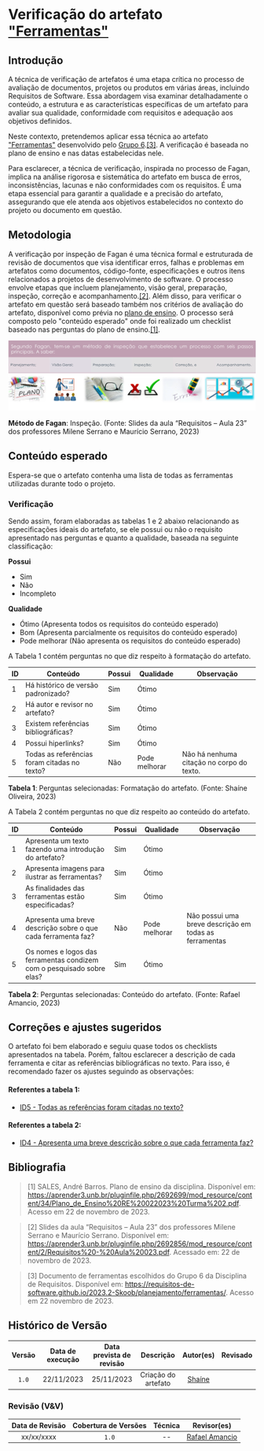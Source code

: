 # Verificação do artefato ["Ferramentas"](https://requisitos-de-software.github.io/2023.2-Skoob/planejamento/ferramentas/)

## Introdução

A técnica de verificação de artefatos é uma etapa crítica no processo de avaliação de documentos, projetos ou produtos em várias áreas, incluindo Requisitos de Software. Essa abordagem visa examinar detalhadamente o conteúdo, a estrutura e as características específicas de um artefato para avaliar sua qualidade, conformidade com requisitos e adequação aos objetivos definidos.

Neste contexto, pretendemos aplicar essa técnica ao artefato ["Ferramentas"](https://requisitos-de-software.github.io/2023.2-Skoob/planejamento/ferramentas/) desenvolvido pelo [Grupo 6](https://requisitos-de-software.github.io/2023.2-Skoob/).<a id="a" href="#aa">[3]</a>. A verificação é baseada no plano de ensino e nas datas estabelecidas nele.

Para esclarecer, a técnica de verificação, inspirada no processo de Fagan, implica na análise rigorosa e sistemática do artefato em busca de erros, inconsistências, lacunas e não conformidades com os requisitos. É uma etapa essencial para garantir a qualidade e a precisão do artefato, assegurando que ele atenda aos objetivos estabelecidos no contexto do projeto ou documento em questão.

## Metodologia

A verificação por inspeção de Fagan é uma técnica formal e estruturada de revisão de documentos que visa identificar erros, falhas e problemas em artefatos como documentos, código-fonte, especificações e outros itens relacionados a projetos de desenvolvimento de software. O processo envolve etapas que incluem planejamento, visão geral, preparação, inspeção, correção e acompanhamento.<a id="a" href="#aa">[2]</a>. Além disso, para verificar o artefato em questão será baseado também nos critérios de avaliação do artefato, disponível como prévia no [plano de ensino](https://aprender3.unb.br/pluginfile.php/2692699/mod_resource/content/34/Plano_de_Ensino%20RE%20022023%20Turma%202.pdf).
O processo será composto pelo "conteúdo esperado" onde foi realizado um checklist baseado nas perguntas do plano de ensino.<a id="a" href="#aa">[1]</a>.

![Inspeção Fagan](../Fagan.png)

<b>Método de Fagan</b>: Inspeção. (Fonte: Slides da aula “Requisitos – Aula 23” dos professores Milene Serrano e Maurício Serrano, 2023)

## Conteúdo esperado

Espera-se que o artefato contenha uma lista de todas as ferramentas utilizadas durante todo o projeto.

### Verificação

Sendo assim, foram elaboradas as tabelas 1 e 2 abaixo relacionando as especificações ideais do artefato, se ele possui ou não o requisito apresentado nas perguntas e quanto a qualidade, baseada na seguinte classificação:

**Possui**

- Sim
- Não
- Incompleto

**Qualidade**

- Ótimo (Apresenta todos os requisitos do conteúdo esperado)
- Bom (Apresenta parcialmente os requisitos do conteúdo esperado)
- Pode melhorar (Não apresenta os requisitos do conteúdo esperado)

A Tabela 1 contém perguntas no que diz respeito à formatação do artefato.

| ID  | Conteúdo                                     | Possui | Qualidade     | Observação                                |
| --- | -------------------------------------------- | ------ | ------------- | ----------------------------------------- |
| 1   | Há histórico de versão padronizado?          | Sim    | Ótimo         |                                           |
| 2   | Há autor e revisor no artefato?              | Sim    | Ótimo         |                                           |
| 3   | Existem referências bibliográficas?          | Sim    | Ótimo         |                                           |
| 4   | Possui hiperlinks?                           | Sim    | Ótimo         |                                           |
| 5   | Todas as referências foram citadas no texto? | Não    | Pode melhorar | Não há nenhuma citação no corpo do texto. |

<b>Tabela 1</b>: Perguntas selecionadas: Formatação do artefato. (Fonte: Shaíne Oliveira, 2023)

A Tabela 2 contém perguntas no que diz respeito ao conteúdo do artefato.

| ID  | Conteúdo                                                               | Possui | Qualidade     | Observação                                             |
| --- | ---------------------------------------------------------------------- | ------ | ------------- | ------------------------------------------------------ |
| 1   | Apresenta um texto fazendo uma introdução do artefato?                 | Sim    | Ótimo         |                                                        |
| 2   | Apresenta imagens para ilustrar as ferramentas?                        | Sim    | Ótimo         |                                                        |
| 3   | As finalidades das ferramentas estão especificadas?                    | Sim    | Ótimo         |                                                        |
| 4   | Apresenta uma breve descrição sobre o que cada ferramenta faz?         | Não    | Pode melhorar | Não possui uma breve descrição em todas as ferramentas |
| 5   | Os nomes e logos das ferramentas condizem com o pesquisado sobre elas? | Sim    | Ótimo         |                                                        |

<b>Tabela 2</b>: Perguntas selecionadas: Conteúdo do artefato. (Fonte: Rafael Amancio, 2023)

## Correções e ajustes sugeridos

O artefato foi bem elaborado e seguiu quase todos os checklists apresentados na tabela. Porém, faltou esclarecer a descrição de cada ferramenta e citar as referências bibliográficas no texto.
Para isso, é recomendado fazer os ajustes seguindo as observações:

#### Referentes a tabela 1:
- [ID5 - Todas as referências foram citadas no texto? ](#verificacao)

#### Referentes a tabela 2:

- [ID4 - Apresenta uma breve descrição sobre o que cada ferramenta faz?](#verificacao)

## Bibliografia

> [1] SALES, André Barros. Plano de ensino da disciplina. Disponível em: https://aprender3.unb.br/pluginfile.php/2692699/mod_resource/content/34/Plano_de_Ensino%20RE%20022023%20Turma%202.pdf. Acesso em 22 de novembro de 2023.

> [2] Slides da aula “Requisitos – Aula 23” dos professores Milene Serrano e Maurício Serrano. Disponível em: https://aprender3.unb.br/pluginfile.php/2692856/mod_resource/content/2/Requisitos%20-%20Aula%20023.pdf. Acessado em: 22 de novembro de 2023.

> [3] Documento de ferramentas escolhidos do Grupo 6 da Disciplina de Requisitos. Disponível em: <https://requisitos-de-software.github.io/2023.2-Skoob/planejamento/ferramentas/>. Acesso em 22 novembro de 2023.

## Histórico de Versão

| Versão | Data de execução | Data prevista de revisão |      Descrição      |                  Autor(es)                  | Revisado |
| :----: | :--------------: | :----------------------: | :-----------------: | :-----------------------------------------: | :------: |
| `1.0`  |    22/11/2023    |        25/11/2023        | Criação do artefato | [Shaíne](https://github.com/ShaineOliveira) |          |

### Revisão (V&V)

| Data de Revisão | Cobertura de Versões | Técnica |                  Revisor(es)                   |
| :-------------: | :------------------: | :-----: | :--------------------------------------------: |
|   xx/xx/xxxx    |        `1.0`         |   --    | [Rafael Amancio](https://github.com/Rafael-gc) |
